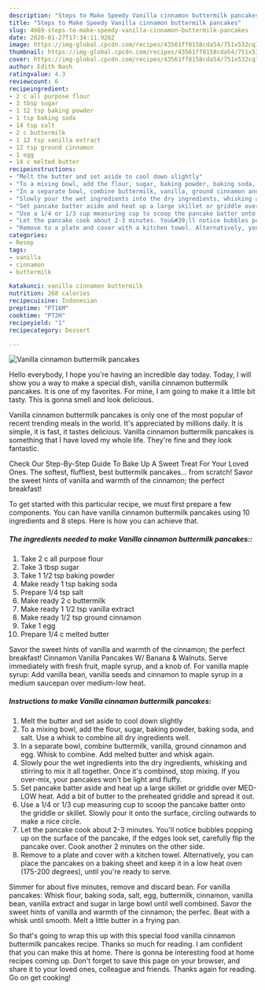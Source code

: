 ```yaml
---
description: "Steps to Make Speedy Vanilla cinnamon buttermilk pancakes"
title: "Steps to Make Speedy Vanilla cinnamon buttermilk pancakes"
slug: 4669-steps-to-make-speedy-vanilla-cinnamon-buttermilk-pancakes
date: 2020-01-27T17:34:11.926Z
image: https://img-global.cpcdn.com/recipes/43561ff8158cda54/751x532cq70/vanilla-cinnamon-buttermilk-pancakes-recipe-main-photo.jpg
thumbnail: https://img-global.cpcdn.com/recipes/43561ff8158cda54/751x532cq70/vanilla-cinnamon-buttermilk-pancakes-recipe-main-photo.jpg
cover: https://img-global.cpcdn.com/recipes/43561ff8158cda54/751x532cq70/vanilla-cinnamon-buttermilk-pancakes-recipe-main-photo.jpg
author: Edith Nash
ratingvalue: 4.3
reviewcount: 6
recipeingredient:
- 2 c all purpose flour
- 3 tbsp sugar
- 1 12 tsp baking powder
- 1 tsp baking soda
- 14 tsp salt
- 2 c buttermilk
- 1 12 tsp vanilla extract
- 12 tsp ground cinnamon
- 1 egg
- 14 c melted butter
recipeinstructions:
- "Melt the butter and set aside to cool down slightly"
- "To a mixing bowl, add the flour, sugar, baking powder, baking soda, and salt. Use a whisk to combine all dry ingredients well."
- "In a separate bowl, combine buttermilk, vanilla, ground cinnamon and egg. Whisk to combine. Add melted butter and whisk again."
- "Slowly pour the wet ingredients into the dry ingredients, whisking and stirring to mix it all together. Once it&#39;s combined, stop mixing. If you over-mix, your pancakes won&#39;t be light and fluffy."
- "Set pancake batter aside and heat up a large skillet or griddle over MED-LOW heat. Add a bit of butter to the preheated griddle and spread it out."
- "Use a 1/4 or 1/3 cup measuring cup to scoop the pancake batter onto the griddle or skillet. Slowly pour it onto the surface, circling outwards to make a nice circle."
- "Let the pancake cook about 2-3 minutes. You&#39;ll notice bubbles popping up on the surface of the pancake, if the edges look set, carefully flip the pancake over. Cook another 2 minutes on the other side."
- "Remove to a plate and cover with a kitchen towel. Alternatively, you can place the pancakes on a baking sheet and keep it in a low heat oven (175-200 degrees), until you&#39;re ready to serve."
categories:
- Resep
tags:
- vanilla
- cinnamon
- buttermilk

katakunci: vanilla cinnamon buttermilk
nutrition: 268 calories
recipecuisine: Indonesian
preptime: "PT16M"
cooktime: "PT2H"
recipeyield: "1"
recipecategory: Dessert

---
```



![Vanilla cinnamon buttermilk pancakes](https://img-global.cpcdn.com/recipes/43561ff8158cda54/751x532cq70/vanilla-cinnamon-buttermilk-pancakes-recipe-main-photo.jpg)

Hello everybody, I hope you're having an incredible day today. Today, I will show you a way to make a special dish, vanilla cinnamon buttermilk pancakes. It is one of my favorites. For mine, I am going to make it a little bit tasty. This is gonna smell and look delicious.

Vanilla cinnamon buttermilk pancakes is only one of the most popular of recent trending meals in the world. It's appreciated by millions daily. It is simple, it is fast, it tastes delicious. Vanilla cinnamon buttermilk pancakes is something that I have loved my whole life. They're fine and they look fantastic.

Check Our Step-By-Step Guide To Bake Up A Sweet Treat For Your Loved Ones. The softest, fluffiest, best buttermilk pancakes… from scratch! Savor the sweet hints of vanilla and warmth of the cinnamon; the perfect breakfast!


To get started with this particular recipe, we must first prepare a few components. You can have vanilla cinnamon buttermilk pancakes using 10 ingredients and 8 steps. Here is how you can achieve that.

##### The ingredients needed to make Vanilla cinnamon buttermilk pancakes::

1. Take 2 c all purpose flour
1. Take 3 tbsp sugar
1. Take 1 1/2 tsp baking powder
1. Make ready 1 tsp baking soda
1. Prepare 1/4 tsp salt
1. Make ready 2 c buttermilk
1. Make ready 1 1/2 tsp vanilla extract
1. Make ready 1/2 tsp ground cinnamon
1. Take 1 egg
1. Prepare 1/4 c melted butter


Savor the sweet hints of vanilla and warmth of the cinnamon; the perfect breakfast! Cinnamon Vanilla Pancakes W/ Banana &amp; Walnuts. Serve immediately with fresh fruit, maple syrup, and a knob of. For vanilla maple syrup: Add vanilla bean, vanilla seeds and cinnamon to maple syrup in a medium saucepan over medium-low heat. 

##### Instructions to make Vanilla cinnamon buttermilk pancakes:

1. Melt the butter and set aside to cool down slightly
1. To a mixing bowl, add the flour, sugar, baking powder, baking soda, and salt. Use a whisk to combine all dry ingredients well.
1. In a separate bowl, combine buttermilk, vanilla, ground cinnamon and egg. Whisk to combine. Add melted butter and whisk again.
1. Slowly pour the wet ingredients into the dry ingredients, whisking and stirring to mix it all together. Once it&#39;s combined, stop mixing. If you over-mix, your pancakes won&#39;t be light and fluffy.
1. Set pancake batter aside and heat up a large skillet or griddle over MED-LOW heat. Add a bit of butter to the preheated griddle and spread it out.
1. Use a 1/4 or 1/3 cup measuring cup to scoop the pancake batter onto the griddle or skillet. Slowly pour it onto the surface, circling outwards to make a nice circle.
1. Let the pancake cook about 2-3 minutes. You&#39;ll notice bubbles popping up on the surface of the pancake, if the edges look set, carefully flip the pancake over. Cook another 2 minutes on the other side.
1. Remove to a plate and cover with a kitchen towel. Alternatively, you can place the pancakes on a baking sheet and keep it in a low heat oven (175-200 degrees), until you&#39;re ready to serve.


Simmer for about five minutes, remove and discard bean. For vanilla pancakes: Whisk flour, baking soda, salt, egg, buttermilk, cinnamon, vanilla bean, vanilla extract and sugar in large bowl until well combined. Savor the sweet hints of vanilla and warmth of the cinnamon; the perfec. Beat with a whisk until smooth. Melt a little butter in a frying pan. 

So that's going to wrap this up with this special food vanilla cinnamon buttermilk pancakes recipe. Thanks so much for reading. I am confident that you can make this at home. There is gonna be interesting food at home recipes coming up. Don't forget to save this page on your browser, and share it to your loved ones, colleague and friends. Thanks again for reading. Go on get cooking!
